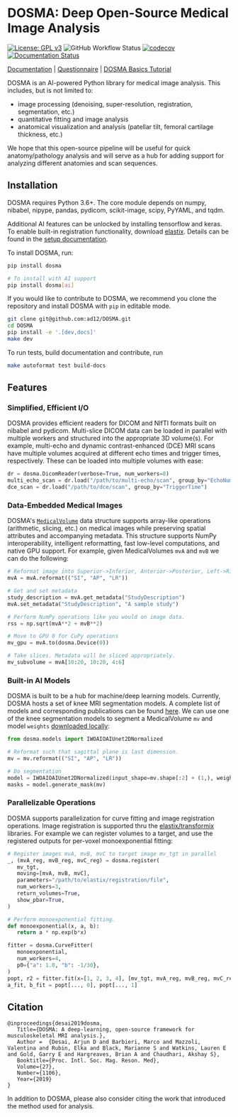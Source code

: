 # DOSMA: Deep Open-Source Medical Image Analysis
[![License: GPL v3](https://img.shields.io/badge/License-GPLv3-blue.svg)](https://www.gnu.org/licenses/gpl-3.0)
![GitHub Workflow Status](https://img.shields.io/github/workflow/status/ad12/DOSMA/CI)
[![codecov](https://codecov.io/gh/ad12/DOSMA/branch/master/graph/badge.svg?token=X2FRQJHV2M)](https://codecov.io/gh/ad12/DOSMA)
[![Documentation Status](https://readthedocs.org/projects/dosma/badge/?version=latest)](https://dosma.readthedocs.io/en/latest/?badge=latest)

[Documentation](http://dosma.readthedocs.io/) | [Questionnaire](https://forms.gle/sprthTC2swyt8dDb6) | [DOSMA Basics Tutorial](https://colab.research.google.com/drive/1zY5-3ZyTBrn7hoGE5lH0IoQqBzumzP1i?usp=sharing)

DOSMA is an AI-powered Python library for medical image analysis. This includes, but is not limited to:
- image processing (denoising, super-resolution, registration, segmentation, etc.)
- quantitative fitting and image analysis
- anatomical visualization and analysis (patellar tilt, femoral cartilage thickness, etc.)

We hope that this open-source pipeline will be useful for quick anatomy/pathology analysis and will serve as a hub for adding support for analyzing different anatomies and scan sequences.

## Installation
DOSMA requires Python 3.6+. The core module depends on numpy, nibabel, nipype,
pandas, pydicom, scikit-image, scipy, PyYAML, and tqdm.

Additional AI features can be unlocked by installing tensorflow and keras. To
enable built-in registration functionality, download [elastix](https://elastix.lumc.nl/download.php).
Details can be found in the [setup documentation](https://dosma.readthedocs.io/en/latest/general/installation.html#setup).

To install DOSMA, run:

```bash
pip install dosma

# To install with AI support
pip install dosma[ai]
```

If you would like to contribute to DOSMA, we recommend you clone the repository and
install DOSMA with `pip` in editable mode.

```bash
git clone git@github.com:ad12/DOSMA.git
cd DOSMA
pip install -e '.[dev,docs]'
make dev
```

To run tests, build documentation and contribute, run
```bash
make autoformat test build-docs
```

## Features
### Simplified, Efficient I/O
DOSMA provides efficient readers for DICOM and NIfTI formats built on nibabel and pydicom. Multi-slice DICOM data can be loaded in
parallel with multiple workers and structured into the appropriate 3D volume(s). For example, multi-echo and dynamic contrast-enhanced (DCE) MRI scans have multiple volumes acquired at different echo times and trigger times, respectively. These can be loaded into multiple volumes with ease:

```python
dr = dosma.DicomReader(verbose=True, num_workers=8)
multi_echo_scan = dr.load("/path/to/multi-echo/scan", group_by="EchoNumbers")
dce_scan = dr.load("/path/to/dce/scan", group_by="TriggerTime")
```

### Data-Embedded Medical Images
DOSMA's [`MedicalVolume`](https://dosma.readthedocs.io/en/latest/generated/dosma.MedicalVolume.html#dosma.MedicalVolume) data structure supports array-like operations (arithmetic, slicing, etc.) on medical images while preserving spatial attributes and accompanying metadata. This structure supports NumPy interoperability, intelligent reformatting, fast low-level computations, and native GPU support. For example, given MedicalVolumes `mvA` and `mvB` we can do the following:

```python
# Reformat image into Superior->Inferior, Anterior->Posterior, Left->Right directions.
mvA = mvA.reformat(("SI", "AP", "LR"))

# Get and set metadata
study_description = mvA.get_metadata("StudyDescription")
mvA.set_metadata("StudyDescription", "A sample study")

# Perform NumPy operations like you would on image data.
rss = np.sqrt(mvA**2 + mvB**2)

# Move to GPU 0 for CuPy operations
mv_gpu = mvA.to(dosma.Device(0))

# Take slices. Metadata will be sliced appropriately.
mv_subvolume = mvA[10:20, 10:20, 4:6]
```

### Built-in AI Models
DOSMA is built to be a hub for machine/deep learning models. Currently, DOSMA hosts a set of knee MRI segmentation models.
A complete list of models and corresponding publications can be found [here](https://dosma.readthedocs.io/en/latest/models.html).
We can use one of the knee segmentation models to segment a MedicalVolume `mv` and model
`weights` [downloaded locally](https://dosma.readthedocs.io/en/latest/installation.html#segmentation):

```python
from dosma.models import IWOAIOAIUnet2DNormalized

# Reformat such that sagittal plane is last dimension.
mv = mv.reformat(("SI", "AP", "LR"))

# Do segmentation
model = IWOAIOAIUnet2DNormalized(input_shape=mv.shape[:2] + (1,), weights_path=weights)
masks = model.generate_mask(mv)
```

### Parallelizable Operations
DOSMA supports parallelization for curve fitting and image registration operations.
Image registration is supported thru the [elastix/transformix](https://elastix.lumc.nl/download.php) libraries. For example we can register volumes to a target, and use the registered outputs for per-voxel monoexponential fitting:

```python
# Register images mvA, mvB, mvC to target image mv_tgt in parallel
_, (mvA_reg, mvB_reg, mvC_reg) = dosma.register(
   mv_tgt,
   moving=[mvA, mvB, mvC],
   parameters="/path/to/elastix/registration/file",
   num_workers=3,
   return_volumes=True,
   show_pbar=True,
)

# Perform monoexponential fitting.
def monoexponential(x, a, b):
   return a * np.exp(b*x)

fitter = dosma.CurveFitter(
   monoexponential,
   num_workers=4,
   p0={"a": 1.0, "b": -1/30},
)
popt, r2 = fitter.fit(x=[1, 2, 3, 4], [mv_tgt, mvA_reg, mvB_reg, mvC_reg])
a_fit, b_fit = popt[..., 0], popt[..., 1]
```

## Citation
```
@inproceedings{desai2019dosma,
   Title={DOSMA: A deep-learning, open-source framework for musculoskeletal MRI analysis.},
   Author =  {Desai, Arjun D and Barbieri, Marco and Mazzoli, Valentina and Rubin, Elka and Black, Marianne S and Watkins, Lauren E and Gold, Garry E and Hargreaves, Brian A and Chaudhari, Akshay S},
   Booktitle={Proc. Intl. Soc. Mag. Reson. Med},
   Volume={27},
   Number={1106},
   Year={2019}
}
```

In addition to DOSMA, please also consider citing the work that introduced the method used for analysis.
